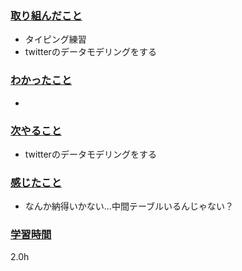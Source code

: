 ### <u>取り組んだこと</u>
- タイピング練習
- twitterのデータモデリングをする

### <u>わかったこと</u>
- 
 
### <u>次やること</u>
- twitterのデータモデリングをする

### <u>感じたこと</u>
- なんか納得いかない...中間テーブルいるんじゃない？

### <u>学習時間</u>
2.0h